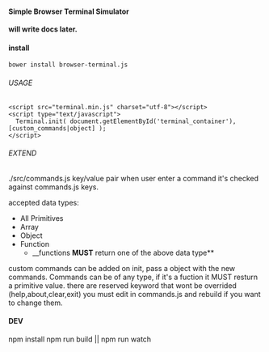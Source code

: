 #### Simple Browser Terminal Simulator

**will write docs later.**
#### install

    bower install browser-terminal.js

######  USAGE

    <script src="terminal.min.js" charset="utf-8"></script>
    <script type="text/javascript">
      Terminal.init( document.getElementById('terminal_container'), [custom_commands|object] );
    </script>


######  EXTEND
./src/commands.js key/value pair when user enter a command it's checked against commands.js keys.

accepted data types:
- All Primitives
- Array
- Object
- Function
  - __functions **MUST** return one of the above data type**

custom commands can be added on init, pass a object with the new commands.
Commands can be of any type, if it's a fuction it MUST resturn a primitive value.
there are reserved keyword that wont be overrided (help,about,clear,exit) you must edit in commands.js and rebuild if you want to change them.

#### DEV
npm install
npm run build || npm run watch
